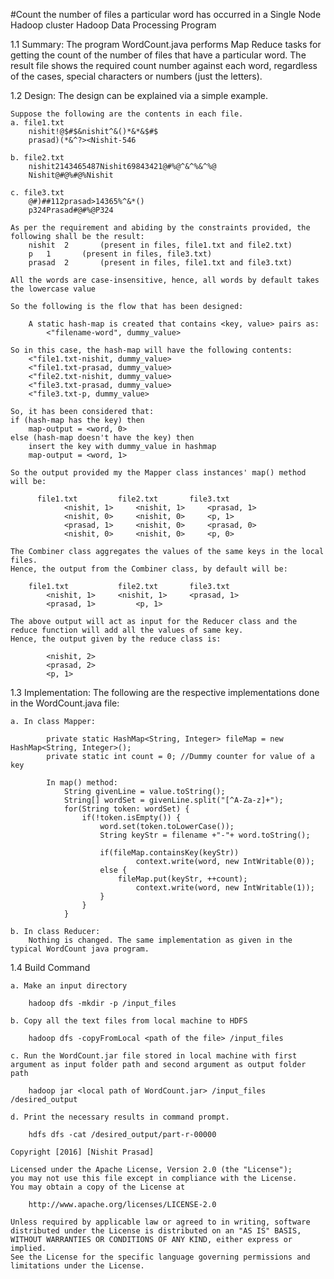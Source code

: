 #Count the number of files a particular word has occurred in a Single Node Hadoop cluster
Hadoop Data Processing Program

1.1 Summary:
	The program WordCount.java performs Map Reduce tasks for getting the count of the number of files that have a particular word. The result file shows the required count number against each word, regardless of the cases, special characters or numbers (just the letters).

1.2 Design:
	The design can be explained via a simple example.

	Suppose the following are the contents in each file.
	a. file1.txt
		nishit!@$#$&nishit^&()*&*&$#$
		prasad)(*&^?><Nishit-546

	b. file2.txt
		nishit2143465487Nishit69843421@#%@^&^%&^%@
		Nishit@#@%#@%Nishit

	c. file3.txt
		@#)##112prasad>14365%^&*()
		p324Prasad#@#%@P324

	As per the requirement and abiding by the constraints provided, the following shall be the result:
		nishit	2		(present in files, file1.txt and file2.txt)
		p	1		(present in files, file3.txt)
		prasad	2		(present in files, file1.txt and file3.txt)

	All the words are case-insensitive, hence, all words by default takes the lowercase value

	So the following is the flow that has been designed:
	
		A static hash-map is created that contains <key, value> pairs as:
			<"filename-word", dummy_value>

	So in this case, the hash-map will have the following contents:
		<"file1.txt-nishit, dummy_value>
		<"file1.txt-prasad, dummy_value>
		<"file2.txt-nishit, dummy_value>
		<"file3.txt-prasad, dummy_value>
		<"file3.txt-p, dummy_value>

	So, it has been considered that:
	if (hash-map has the key) then
		map-output = <word, 0>
	else (hash-map doesn't have the key) then
		insert the key with dummy_value in hashmap
		map-output = <word, 1>

	So the output provided my the Mapper class instances' map() method will be:
```
      file1.txt			file2.txt		file3.txt
			<nishit, 1>		<nishit, 1>		<prasad, 1>
			<nishit, 0>		<nishit, 0>		<p, 1>
			<prasad, 1>		<nishit, 0>		<prasad, 0>
			<nishit, 0>		<nishit, 0>		<p, 0>
```
	The Combiner class aggregates the values of the same keys in the local files.
	Hence, the output from the Combiner class, by default will be:
```
    file1.txt			file2.txt		file3.txt
		<nishit, 1>		<nishit, 1>		<prasad, 1>
		<prasad, 1>			<p, 1>
```
	The above output will act as input for the Reducer class and the reduce function will add all the values of same key.
	Hence, the output given by the reduce class is:
```
		<nishit, 2>
		<prasad, 2>
		<p, 1>
```
1.3 Implementation:
	The following are the respective implementations done in the WordCount.java file:

	a. In class Mapper:
```
		private static HashMap<String, Integer> fileMap = new HashMap<String, Integer>();
		private static int count = 0; //Dummy counter for value of a key
		
		In map() method:
			String givenLine = value.toString();
			String[] wordSet = givenLine.split("[^A-Za-z]+");
			for(String token: wordSet) {
				if(!token.isEmpty()) {
					word.set(token.toLowerCase());
					String keyStr = filename +"-"+ word.toString();

					if(fileMap.containsKey(keyStr))
				    		context.write(word, new IntWritable(0));
					else {
						fileMap.put(keyStr, ++count);
				    		context.write(word, new IntWritable(1));
					}
				}
			}
```
	b. In class Reducer:
		Nothing is changed. The same implementation as given in the typical WordCount java program.

1.4 Build Command

	a. Make an input directory
```
    hadoop dfs -mkdir -p /input_files
```
	b. Copy all the text files from local machine to HDFS
```
    hadoop dfs -copyFromLocal <path of the file> /input_files
```
	c. Run the WordCount.jar file stored in local machine with first argument as input folder path and second argument as output folder path
```
    hadoop jar <local path of WordCount.jar> /input_files /desired_output
```
	d. Print the necessary results in command prompt.
```		
    hdfs dfs -cat /desired_output/part-r-00000
```

```
Copyright [2016] [Nishit Prasad]

Licensed under the Apache License, Version 2.0 (the "License");
you may not use this file except in compliance with the License.
You may obtain a copy of the License at

    http://www.apache.org/licenses/LICENSE-2.0

Unless required by applicable law or agreed to in writing, software
distributed under the License is distributed on an "AS IS" BASIS,
WITHOUT WARRANTIES OR CONDITIONS OF ANY KIND, either express or implied.
See the License for the specific language governing permissions and
limitations under the License.
```
